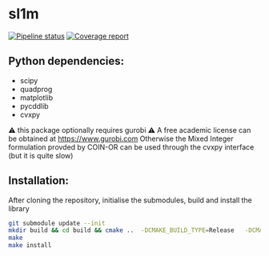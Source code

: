 # sl1m

[![Pipeline status](https://gitlab.laas.fr/$ORG/sl1m/badges/master/pipeline.svg)](https://gitlab.laas.fr/loco-3d/sl1m/commits/master)
[![Coverage report](https://gitlab.laas.fr/loco-3d/sl1m/badges/master/coverage.svg?job=doc-coverage)](http://projects.laas.fr/gepetto/doc/loco-3d/sl1m/master/coverage/)


## Python dependencies:
- scipy
- quadprog
- matplotlib
- pycddlib
- cvxpy

:warning: this package optionally requires gurobi :warning:
A free academic license can be obtained at https://www.gurobi.com
Otherwise the Mixed Integer formulation provded by COIN-OR can be used through the cvxpy interface (but it is quite slow)


## Installation:
After cloning the repository, initialise the submodules, build and install the library
```bash
git submodule update --init
mkdir build && cd build && cmake ..  -DCMAKE_BUILD_TYPE=Release   -DCMAKE_POLICY_VERSION_MINIMUM=3.5  
make
make install
```
